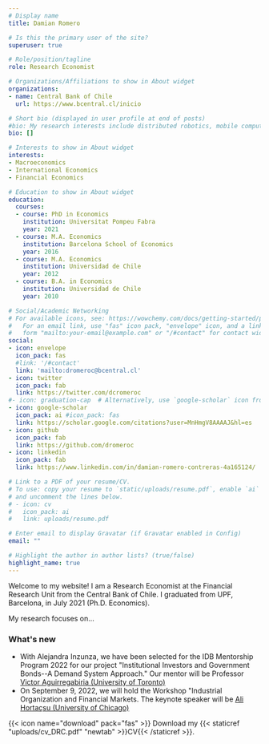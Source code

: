 ```yaml
---
# Display name
title: Damian Romero

# Is this the primary user of the site?
superuser: true

# Role/position/tagline
role: Research Economist

# Organizations/Affiliations to show in About widget
organizations:
- name: Central Bank of Chile
  url: https://www.bcentral.cl/inicio

# Short bio (displayed in user profile at end of posts)
#bio: My research interests include distributed robotics, mobile computing and programmable matter.
bio: []

# Interests to show in About widget
interests:
- Macroeconomics
- International Economics
- Financial Economics

# Education to show in About widget
education:
  courses:
  - course: PhD in Economics
    institution: Universitat Pompeu Fabra
    year: 2021
  - course: M.A. Economics
    institution: Barcelona School of Economics
    year: 2016
  - course: M.A. Economics
    institution: Universidad de Chile
    year: 2012
  - course: B.A. in Economics
    institution: Universidad de Chile
    year: 2010

# Social/Academic Networking
# For available icons, see: https://wowchemy.com/docs/getting-started/page-builder/#icons
#   For an email link, use "fas" icon pack, "envelope" icon, and a link in the
#   form "mailto:your-email@example.com" or "/#contact" for contact widget.
social:
- icon: envelope
  icon_pack: fas
  #link: '/#contact'
  link: 'mailto:dromeroc@bcentral.cl'
- icon: twitter
  icon_pack: fab
  link: https://twitter.com/dcromeroc
#- icon: graduation-cap  # Alternatively, use `google-scholar` icon from `ai` icon pack
- icon: google-scholar
  icon_pack: ai #icon_pack: fas
  link: https://scholar.google.com/citations?user=MnHmgV8AAAAJ&hl=es
- icon: github
  icon_pack: fab
  link: https://github.com/dromeroc
- icon: linkedin
  icon_pack: fab
  link: https://www.linkedin.com/in/damian-romero-contreras-4a165124/

# Link to a PDF of your resume/CV.
# To use: copy your resume to `static/uploads/resume.pdf`, enable `ai` icons in `params.toml`, 
# and uncomment the lines below.
# - icon: cv
#   icon_pack: ai
#   link: uploads/resume.pdf

# Enter email to display Gravatar (if Gravatar enabled in Config)
email: ""

# Highlight the author in author lists? (true/false)
highlight_name: true
---
```


Welcome to my website! I am a Research Economist at the Financial Research Unit from the Central Bank of Chile. I graduated from UPF, Barcelona, in July 2021 (Ph.D. Economics).

My research focuses on...

### **What's new**
- With Alejandra Inzunza, we have been selected for the IDB Mentorship Program 2022 for our 
project "Institutional Investors and Government Bonds--A Demand System Approach." Our mentor will be 
Professor [Victor Aguirregabiria (University of Toronto)](https://sites.google.com/view/victoraguirregabiriaswebsite/home)
- On September 9, 2022, we will hold the Workshop "Industrial Organization and Financial Markets. 
The keynote speaker will be [Ali Hortaçsu (University of Chicago)](https://home.uchicago.edu/~hortacsu/)

{{< icon name="download" pack="fas" >}} Download my {{< staticref "uploads/cv_DRC.pdf" "newtab" >}}CV{{< /staticref >}}.
